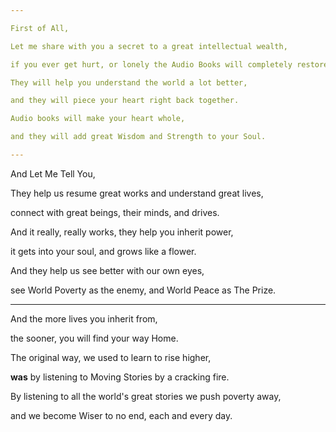 ```yaml
---

First of All,

Let me share with you a secret to a great intellectual wealth,

if you ever get hurt, or lonely the Audio Books will completely restore your health.

They will help you understand the world a lot better,

and they will piece your heart right back together.

Audio books will make your heart whole,

and they will add great Wisdom and Strength to your Soul.

---
```


And Let Me Tell You,

They help us resume great works and understand great lives,

connect with great beings, their minds, and drives.

And it really, really works, they help you inherit power,

it gets into your soul, and grows like a flower.

And they help us see better with our own eyes,

see World Poverty as the enemy, and World Peace as The Prize.

---

And the more lives you inherit from,

the sooner, you will find your way Home.

The original way, we used to learn to rise higher,

**was** by listening to Moving Stories by a cracking fire.

By listening to all the world's great stories we push poverty away,

and we become Wiser to no end, each and every day.
